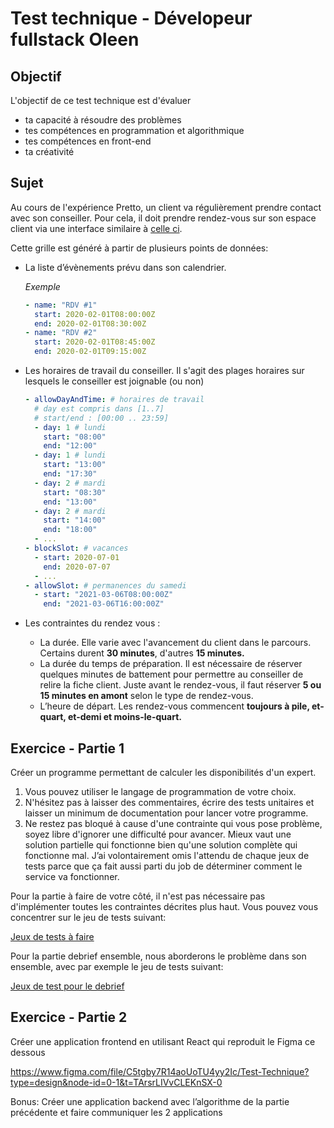# Test technique - Dévelopeur fullstack Oleen

## Objectif

L'objectif de ce test technique est d'évaluer 

- ta capacité à résoudre des problèmes
- tes compétences en programmation et algorithmique
- tes compétences en front-end
- ta créativité

## Sujet

Au cours de l'expérience Pretto, un client va régulièrement prendre contact avec son conseiller. Pour cela, il doit prendre rendez-vous sur son espace client via une interface similaire à [celle ci](https://www.figma.com/file/C5tgby7R14aoUoTU4yy2Ic/Test-Technique?type=design&node-id=0-1&t=TArsrLIVvCLEKnSX-0).

Cette grille est généré à partir de plusieurs points de données:

- La liste d’évènements prévu dans son calendrier.
    
    *Exemple*
    
    ```yaml
    - name: "RDV #1"
      start: 2020-02-01T08:00:00Z
      end: 2020-02-01T08:30:00Z
    - name: "RDV #2"
      start: 2020-02-01T08:45:00Z
      end: 2020-02-01T09:15:00Z
    ```
    

- Les horaires de travail du conseiller. Il s'agit des plages horaires sur lesquels le conseiller est joignable (ou non)
    
    
    ```yaml
    - allowDayAndTime: # horaires de travail
      # day est compris dans [1..7]
      # start/end : [00:00 .. 23:59]
      - day: 1 # lundi
        start: "08:00"
        end: "12:00"
      - day: 1 # lundi
        start: "13:00"
        end: "17:30"
      - day: 2 # mardi
        start: "08:30"
        end: "13:00"
      - day: 2 # mardi
        start: "14:00"
        end: "18:00"
      - ...
    - blockSlot: # vacances
      - start: 2020-07-01
        end: 2020-07-07
      - ...
    - allowSlot: # permanences du samedi
      - start: "2021-03-06T08:00:00Z"
        end: "2021-03-06T16:00:00Z"
    ```
    
- Les contraintes du rendez vous :
    - La durée. Elle varie avec l'avancement du client dans le parcours. Certains durent **30 minutes**, d'autres **15 minutes.**
    - La durée du temps de préparation. Il est nécessaire de réserver quelques minutes de battement pour permettre au conseiller de relire la fiche client. Juste avant le rendez-vous, il faut réserver **5 ou 15 minutes en amont** selon le type de rendez-vous.
    - L’heure de départ. Les rendez-vous commencent **toujours à pile, et-quart, et-demi et moins-le-quart.**

## Exercice - Partie 1

Créer un programme permettant de calculer les disponibilités d'un expert. 

1. Vous pouvez utiliser le langage de programmation de votre choix.
2.  N'hésitez pas à laisser des commentaires, écrire des tests unitaires et laisser un minimum de documentation pour lancer votre programme.
3. Ne restez pas bloqué à cause d'une contrainte qui vous pose problème, soyez libre d'ignorer une difficulté pour avancer. Mieux vaut une solution partielle qui fonctionne bien qu'une solution complète qui fonctionne mal. J’ai volontairement omis l'attendu de chaque jeux de tests parce que ça fait aussi parti du job de déterminer comment le service va fonctionner.

Pour la partie à faire de votre côté, il n'est pas nécessaire pas d'implémenter toutes les contraintes décrites plus haut. Vous pouvez vous concentrer sur le jeu de tests suivant:

[Jeux de tests à faire](./easy_test_case.md)

Pour la partie debrief ensemble, nous aborderons le problème dans son ensemble, avec par exemple le jeu de tests suivant:

[Jeux de test pour le debrief](./hard_test_case.md)

## Exercice - Partie 2

Créer une application frontend en utilisant React qui reproduit le Figma ce dessous 

https://www.figma.com/file/C5tgby7R14aoUoTU4yy2Ic/Test-Technique?type=design&node-id=0-1&t=TArsrLIVvCLEKnSX-0

Bonus: Créer une application backend avec l’algorithme de la partie précédente et faire communiquer les 2 applications
